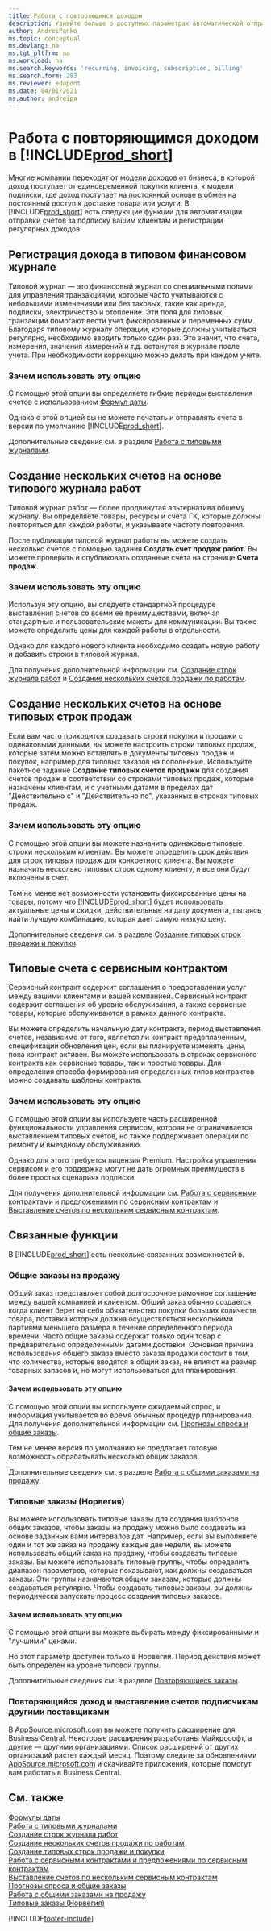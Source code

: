 ```yaml
---
title: Работа с повторяющимся доходом
description: Узнайте больше о доступных параметрах автоматической отправке счетов по подписке вашим клиентам и регистрации регулярных доходов.
author: AndreiPanko
ms.topic: conceptual
ms.devlang: na
ms.tgt_pltfrm: na
ms.workload: na
ms.search.keywords: 'recurring, invoicing, subscription, billing'
ms.search.form: 283
ms.reviewer: edupont
ms.date: 04/01/2021
ms.author: andreipa
---
```

# <a name="work-with-recurring-revenue-in-includeprodshortincludesprodshortmd" />Работа с повторяющимся доходом в [!INCLUDE[prod_short](includes/prod_short.md)]

Многие компании переходят от модели доходов от бизнеса, в которой доход поступает от единовременной покупки клиента, к модели подписки, где доход поступает на постоянной основе в обмен на постоянный доступ к доставке товара или услуги.
В [!INCLUDE[prod_short](includes/prod_short.md)] есть следующие функции для автоматизации отправки счетов за подписку вашим клиентам и регистрации регулярных доходов. 

## <a name="register-revenue-with-a-recurring-general-journal" />Регистрация дохода в типовом финансовом журнале

Типовой журнал — это финансовый журнал со специальными полями для управления транзакциями, которые часто учитываются с небольшими изменениями или без таковых, такие как аренда, подписки, электричество и отопление. Эти поля для типовых транзакций помогают вести учет фиксированных и переменных сумм. Благодаря типовому журналу операции, которые должны учитываться регулярно, необходимо вводить только один раз. Это значит, что счета, измерения, значения измерений и т.д. останутся в журнале после учета. При необходимости коррекцию можно делать при каждом учете.

### <a name="why-use-this-option" />Зачем использовать эту опцию

С помощью этой опции вы определяете гибкие периоды выставления счетов с использованием [Формул даты](ui-enter-date-ranges.md#use-date-formulas).

Однако с этой опцией вы не можете печатать и отправлять счета в версии по умолчанию [!INCLUDE[prod_short](includes/prod_short.md)].  

Дополнительные сведения см. в разделе [Работа с типовыми журналами](ui-work-general-journals.md#work-with-recurring-journals).  

## <a name="create-multiple-invoices-based-on-a-recurring-job-journal" />Создание нескольких счетов на основе типового журнала работ

Типовой журнал работ — более продвинутая альтернатива общему журналу. Вы определяете товары, ресурсы и счета ГК, которые должны повторяться для каждой работы, и указываете частоту повторения.  

После публикации типовой журнал работы вы можете создать несколько счетов с помощью задания **Создать счет продаж работ**. Вы можете проверить и опубликовать созданные счета на странице **Счета продаж**.

### <a name="why-use-this-option" />Зачем использовать эту опцию

Используя эту опцию, вы следуете стандартной процедуре выставления счетов со всеми ее преимуществами, включая стандартные и пользовательские макеты для коммуникации. Вы также можете определить цены для каждой работы в отдельности.

Однако для каждого нового клиента необходимо создать новую работу и добавить строки в типовой журнал. 

Для получения дополнительной информации см. [Создание строк журнала работ](projects-how-record-job-usage.md#to-create-job-journal-lines-manually) и [Создание нескольких счетов продажи по работам](projects-how-invoice-jobs.md#to-create-multiple-job-sales-invoices).

## <a name="create-multiple-invoices-based-on-recurring-sales-lines" />Создание нескольких счетов на основе типовых строк продаж

Если вам часто приходится создавать строки покупки и продажи с одинаковыми данными, вы можете настроить строки типовых продаж, которые затем можно вставлять в документы типовых продаж и покупок, например для типовых заказов на пополнение. Используйте пакетное задание **Создание типовых счетов продажи** для создания счетов продаж в соответствии со строками типовых продаж, которые назначены клиентам, и с учетными датами в пределах дат "Действительно с" и "Действительно по", указанных в строках типовых продаж.  

### <a name="why-use-this-option" />Зачем использовать эту опцию

С помощью этой опции вы можете назначить одинаковые типовые строки нескольким клиентам. Вы можете определить срок действия для строк типовых продаж для конкретного клиента. Вы можете назначить несколько типовых строк одному клиенту, и все они будут включены в счет.

Тем не менее нет возможности установить фиксированные цены на товары, потому что [!INCLUDE[prod_short](includes/prod_short.md)] будет использовать актуальные цены и скидки, действительные на дату документа, пытаясь найти лучшую комбинацию, которая дает самую низкую цену.  

Дополнительные сведения см. в разделе [Создание типовых строк продажи и покупки](sales-how-work-standard-lines.md).

## <a name="recurring-invoices-with-service-contract" />Типовые счета с сервисным контрактом

Сервисный контракт содержит соглашения о предоставлении услуг между вашими клиентами и вашей компанией. Сервисный контракт содержит соглашения об уровне обслуживания, а также сервисные товары, которые обслуживаются в рамках данного контракта.  

Вы можете определить начальную дату контракта, период выставления счетов, независимо от того, является ли контракт предоплаченным, спецификации обновления цен, если вы планируете изменять цены, пока контракт активен. Вы можете использовать в строках сервисного контракта как сервисные товары, так и простые товары.
Для определения способа формирования определенных типов контрактов можно создавать шаблоны контракта.  

### <a name="why-use-this-option" />Зачем использовать эту опцию

С помощью этой опции вы используете часть расширенной функциональности управления сервисом, которая не ограничивается выставлением типовых счетов, но также поддерживает операции по ремонту и выездному обслуживанию.

Однако для этого требуется лицензия Premium. Настройка управления сервисом и его поддержка могут не дать огромных преимуществ в более простых сценариях подписки.  

Для получения дополнительной информации см. [Работа с сервисными контрактами и предложениями по сервисным контрактам](service-how-to-create-service-contracts-and-service-contract-quotes.md) и [Выставление счетов по нескольким сервисным контрактам](service-how-create-invoices.md#to-invoice-several-service-contracts).

## <a name="related-features" />Связанные функции
В [!INCLUDE[prod_short](includes/prod_short.md)] есть несколько связанных возможностей в.

### <a name="blanket-sales-orders" />Общие заказы на продажу

Общий заказ представляет собой долгосрочное рамочное соглашение между вашей компанией и клиентом.
Общий заказ обычно создается, когда клиент берет на себя обязательство покупки больших количеств товара, поставка которых должна осуществляться несколькими партиями меньшего размера в течение определенного периода времени. Часто общие заказы содержат только один товар с предварительно определенными датами доставки. Основная причина использования общего заказа вместо заказа продажи состоит в том, что количества, которые вводятся в общий заказ, не влияют на размер товарных запасов и, но могут использоваться для планирования.

#### <a name="why-use-this-option" />Зачем использовать эту опцию

С помощью этой опции вы используете ожидаемый спрос, и информация учитывается во время обычных процедур планирования. Для получения дополнительной информации см. [Прогнозы спроса и общие заказы](design-details-central-concepts-of-the-planning-system.md#demand-forecasts-and-blanket-orders).  

Тем не менее версия по умолчанию не предлагает готовую возможность обрабатывать несколько общих заказов.

Дополнительные сведения см. в разделе [Работа с общими заказами на продажу](sales-how-to-create-blanket-sales-orders.md).

### <a name="recurring-orders-norway" />Типовые заказы (Норвегия)

Вы можете использовать типовые заказы для создания шаблонов общих заказов, чтобы заказы на продажу можно было создавать на основе заданных вами интервалов дат. Например, если вы выполняете один и тот же заказ на продажу каждые две недели, вы можете использовать общий заказ на продажу, чтобы создавать типовые заказы.
Вы можете использовать типовые группы, чтобы определить диапазон параметров, которые показывают, как должны создаваться заказы. Эти группы назначаются общим заказам, которые должны создаваться регулярно. Чтобы создавать типовые заказы, вы должны периодически запускать процесс создания типовых заказов. 

#### <a name="why-use-this-option" />Зачем использовать эту опцию

С помощью этой опции вы можете выбирать между фиксированными и "лучшими" ценами.

Но этот параметр доступен только в Норвегии. Период действия может быть определен на уровне типовой группы.

Дополнительные сведения см. в разделе [Повторяющиеся заказы](LocalFunctionality/Norway/recurring-orders.md).

### <a name="recurring-revenue-and-subscription-billing-by-other-providers" />Повторяющийся доход и выставление счетов подписчикам другими поставщиками

В [AppSource.microsoft.com](https://appsource.microsoft.com/) вы можете получить расширение для Business Central. Некоторые расширения разработаны Майкрософт, а другие — другими организациями. Список расширений от других организаций растет каждый месяц. Поэтому следите за обновлениями [AppSource.microsoft.com](https://go.microsoft.com/fwlink/?linkid=2081646) и скачивайте приложения, которые помогут вам работать в Business Central.  

## <a name="see-also" />См. также

[Формулы даты](ui-enter-date-ranges.md#use-date-formulas)  
[Работа с типовыми журналами](ui-work-general-journals.md#work-with-recurring-journals)  
[Создание строк журнала работ](projects-how-record-job-usage.md#to-create-job-journal-lines-manually)  
[Создание нескольких счетов продажи по работам](projects-how-invoice-jobs.md#to-create-multiple-job-sales-invoices)  
[Создание типовых строк продажи и покупки](sales-how-work-standard-lines.md)  
[Работа с сервисными контрактами и предложениями по сервисным контрактам](service-how-to-create-service-contracts-and-service-contract-quotes.md)  
[Выставление счетов по нескольким сервисным контрактам](service-how-create-invoices.md#to-invoice-several-service-contracts)  
[Прогнозы спроса и общие заказы](design-details-central-concepts-of-the-planning-system.md#demand-forecasts-and-blanket-orders)  
[Работа с общими заказами на продажу](sales-how-to-create-blanket-sales-orders.md)  
[Типовые заказы (Норвегия)](LocalFunctionality/Norway/recurring-orders.md)  


[!INCLUDE[footer-include](includes/footer-banner.md)]
